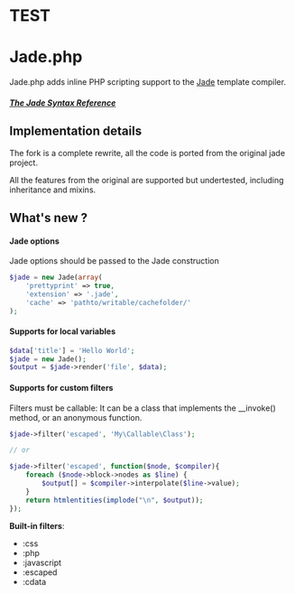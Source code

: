 # TEST
# Jade.php

Jade.php adds inline PHP scripting support to the [Jade](http://jade-lang.com) template compiler.

##### [The Jade Syntax Reference](https://github.com/visionmedia/jade#readme)

## Implementation details

The fork is a complete rewrite, all the code is ported from the original jade project.

All the features from the original are supported but undertested, including inheritance
and mixins.

## What's new ?

#### Jade options

Jade options should be passed to the Jade construction

```php
$jade = new Jade(array(
	'prettyprint' => true,
	'extension' => '.jade',
	'cache' => 'pathto/writable/cachefolder/'
);
```

#### Supports for local variables

```php
$data['title'] = 'Hello World';
$jade = new Jade();
$output = $jade->render('file', $data);
``` 

#### Supports for custom filters

Filters must be callable: It can be a class that implements the __invoke() method, or an anonymous function.

```php
$jade->filter('escaped', 'My\Callable\Class');

// or

$jade->filter('escaped', function($node, $compiler){
	foreach ($node->block->nodes as $line) {
		$output[] = $compiler->interpolate($line->value);
	}
	return htmlentities(implode("\n", $output));
});
```
**Built-in filters**:

* :css
* :php
* :javascript
* :escaped
* :cdata

